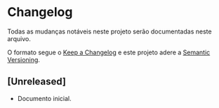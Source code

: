 # Changelog

Todas as mudanças notáveis neste projeto serão documentadas neste arquivo.

O formato segue o [Keep a Changelog](https://keepachangelog.com/pt-BR/1.1.0/)
e este projeto adere a [Semantic Versioning](https://semver.org/lang/pt-BR/).

## [Unreleased]
- Documento inicial.
